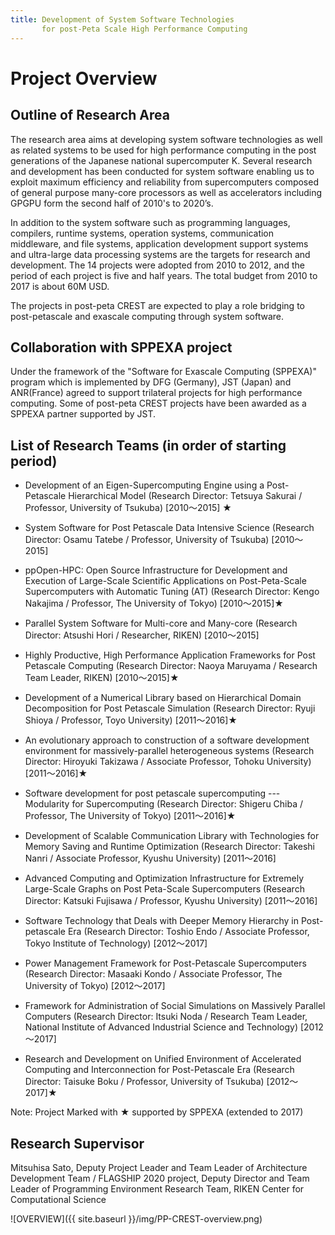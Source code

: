```yaml
---
title: Development of System Software Technologies  
       for post-Peta Scale High Performance Computing
---
```


# Project Overview 

## Outline of Research Area

The research area aims at developing system software technologies as well as related systems to be used for high performance computing in the post generations of the Japanese national supercomputer K. Several research and development has been conducted for system software enabling us to exploit maximum efficiency and reliability from supercomputers composed of general purpose many-core processors as well as accelerators including GPGPU form the second half of 2010's to 2020’s.

In addition to the system software such as programming languages, compilers, runtime systems, operation systems, communication middleware, and file systems, application development support systems and ultra-large data processing systems are the targets for research and development. The 14 projects were adopted from 2010 to 2012, and the period of each project is five and half years. The total budget from 2010 to 2017 is about 60M USD.

The projects in post-peta CREST are expected to play a role bridging to post-petascale and exascale computing through system software.

## Collaboration with SPPEXA project

Under the framework of the "Software for Exascale Computing (SPPEXA)" program which is implemented by DFG (Germany), JST (Japan) and ANR(France) agreed to support trilateral projects for high performance computing. Some of post-peta CREST projects have been awarded as a SPPEXA partner supported by JST. 

## List of Research Teams (in order of starting period)

* Development of an Eigen-Supercomputing Engine using a Post-Petascale Hierarchical Model (Research Director:  Tetsuya Sakurai / Professor, University of Tsukuba) [2010～2015] ★
* System Software for Post Petascale Data Intensive Science (Research Director: Osamu Tatebe / Professor, University of Tsukuba) [2010～2015]
* ppOpen-HPC: Open Source Infrastructure for Development and Execution of Large-Scale Scientific Applications on Post-Peta-Scale Supercomputers with Automatic Tuning (AT) (Research Director:  Kengo Nakajima / Professor, The University of Tokyo) [2010～2015]★
* Parallel System Software for Multi-core and Many-core (Research Director: Atsushi Hori / Researcher, RIKEN) [2010～2015]
* Highly Productive, High Performance Application Frameworks for Post Petascale Computing (Research Director: Naoya Maruyama / Research Team Leader, RIKEN) [2010～2015]★
* Development of a Numerical Library based on Hierarchical Domain Decomposition for Post Petascale Simulation (Research Director: Ryuji Shioya / Professor, Toyo University) [2011～2016]★
* An evolutionary approach to construction of a software development environment for massively-parallel heterogeneous systems (Research Director: Hiroyuki Takizawa / Associate Professor, Tohoku University) [2011～2016]★
* Software development for post petascale supercomputing --- Modularity for Supercomputing (Research Director: Shigeru Chiba / Professor, The University of Tokyo) [2011～2016]★
* Development of Scalable Communication Library with Technologies for Memory Saving and Runtime Optimization (Research Director: Takeshi Nanri / Associate Professor, Kyushu University) [2011～2016]

* Advanced Computing and Optimization Infrastructure for Extremely Large-Scale Graphs on Post Peta-Scale Supercomputers (Research Director: Katsuki Fujisawa / Professor, Kyushu University) [2011～2016]
* Software Technology that Deals with Deeper Memory Hierarchy in Post-petascale Era (Research Director: Toshio Endo / Associate Professor, Tokyo Institute of Technology) [2012～2017]
* Power Management Framework for Post-Petascale Supercomputers (Research Director: Masaaki Kondo / Associate Professor, The University of Tokyo) [2012～2017]
* Framework for Administration of Social Simulations on Massively Parallel Computers (Research Director: Itsuki Noda / Research Team Leader, National Institute of Advanced Industrial Science and Technology) [2012～2017]
* Research and Development on Unified Environment of Accelerated Computing and Interconnection for Post-Petascale Era (Research Director: Taisuke Boku / Professor, University of Tsukuba) [2012～2017]★

Note: Project Marked with ★ supported by SPPEXA (extended to 2017)

## Research Supervisor

Mitsuhisa Sato, Deputy Project Leader and Team Leader of Architecture Development Team / FLAGSHIP 2020 project, Deputy Director and Team Leader of Programming Environment Research Team,
RIKEN Center for Computational Science

![OVERVIEW]({{ site.baseurl }}/img/PP-CREST-overview.png)
